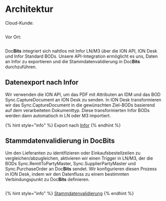 # Architektur

Cloud-Kunde:

<figure><img src="../../.gitbook/assets/architecture1.avif" alt=""><figcaption></figcaption></figure>

Vor Ort:

<figure><img src="../../.gitbook/assets/architecture2.avif" alt=""><figcaption></figcaption></figure>

Doc**Bits** integriert sich nahtlos mit Infor LN/M3 über die ION API, ION Desk und Infor Standard BODs. Unsere API-Integration ermöglicht es uns, Daten an Infor zu exportieren und die Stammdatenvalidierung in Doc**Bits** durchzuführen.

## Datenexport nach Infor

Wir verwenden die ION API, um das PDF mit Attributen an IDM und das BOD Sync.CaptureDocument an ION Desk zu senden. In ION Desk transformieren wir das Sync.CaptureDocument in die gewünschten Ziel-BODs basierend auf dem verarbeiteten Dokumenttyp. Diese transformierten Infor BODs werden dann automatisch in LN oder M3 importiert.

{% hint style="info" %}
Export nach [Infor](../../infor-integration-and-configuration/exporting-to-infor/)
{% endhint %}

## Stammdatenvalidierung in DocBits

Um den Lieferanten zu identifizieren oder Einkaufsbestellzeilen zu vergleichen/abzugleichen, aktivieren wir einen Trigger in LN/M3, der die BODs Sync.RemitToPartyMaster, Sync.SupplierPartyMaster und Sync.PurchaseOrder an Doc**Bits** sendet. Wir konfigurieren diesen Prozess in ION Desk, indem wir den Datenfluss zu einem bestimmten Verbindungspunkt zu Doc**Bits** definieren.

<figure><img src="../../.gitbook/assets/architecture3.avif" alt=""><figcaption></figcaption></figure>

{% hint style="info" %}
[Stammdatenvalidierung](../../infor-integration-and-configuration/importing-customer-master-data/)
{% endhint %}
